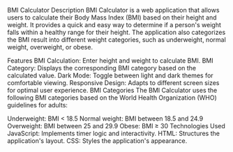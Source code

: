 BMI Calculator
Description
BMI Calculator is a web application that allows users to calculate their Body Mass Index (BMI) based on their height and weight. It provides a quick and easy way to determine if a person's weight falls within a healthy range for their height. The application also categorizes the BMI result into different weight categories, such as underweight, normal weight, overweight, or obese.

Features
BMI Calculation: Enter height and weight to calculate BMI.
BMI Category: Displays the corresponding BMI category based on the calculated value.
Dark Mode: Toggle between light and dark themes for comfortable viewing.
Responsive Design: Adapts to different screen sizes for optimal user experience.
BMI Categories
The BMI Calculator uses the following BMI categories based on the World Health Organization (WHO) guidelines for adults:

Underweight: BMI < 18.5
Normal weight: BMI between 18.5 and 24.9
Overweight: BMI between 25 and 29.9
Obese: BMI ≥ 30
Technologies Used
JavaScript: Implements timer logic and interactivity.
HTML: Structures the application's layout.
CSS: Styles the application's appearance.
